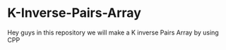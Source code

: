 # K-Inverse-Pairs-Array
Hey guys in this repository we will make a K inverse Pairs Array by using CPP
